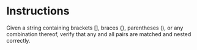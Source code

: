 # Instructions

Given a string containing brackets [], braces {}, parentheses (), or any combination thereof, verify that any and all pairs are matched and nested correctly.
